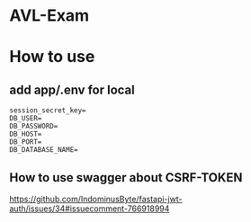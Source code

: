 # AVL-Exam


# How to use
## add app/.env for local
```
session_secret_key=
DB_USER=
DB_PASSWORD=
DB_HOST=
DB_PORT=
DB_DATABASE_NAME=
```

## How to use swagger about CSRF-TOKEN
https://github.com/IndominusByte/fastapi-jwt-auth/issues/34#issuecomment-766918994
